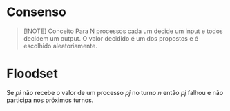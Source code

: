 # Consenso


> [!NOTE] Conceito
> Para N processos cada um decide um input e todos decidem um output. O valor decidido é um dos propostos e é escolhido aleatoriamente.

# Floodset
 
Se _pi_ não recebe o valor de um processo _pj_ no turno _n_ então _pj_ falhou e não participa nos próximos turnos.

